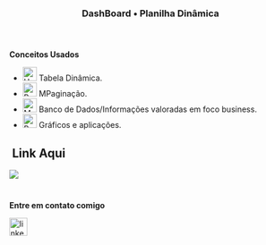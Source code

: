 <div align="center">
</div>

<h3 align="center">
  DashBoard • Planilha Dinâmica 
</h3>

<div align='center'>

<div align="center">  
  
  
</div>

</div>

<img src="./.github/assets/lineBar.png" width="100%" height="8px"/>

<div><br />

<p><strong>Conceitos Usados</strong></p>

- <img src="https://raw.githubusercontent.com/Tarikul-Islam-Anik/Animated-Fluent-Emojis/master/Emojis/Hand%20gestures/Hand%20with%20Fingers%20Splayed%20Light%20Skin%20Tone.png" alt="Hand with Fingers Splayed Light Skin Tone" width="25" height="25" /> Tabela Dinâmica. <br />
- <img src="https://raw.githubusercontent.com/Tarikul-Islam-Anik/Animated-Fluent-Emojis/master/Emojis/Hand%20gestures/Brain.png" alt="Brain" width="25" height="25" /> MPaginação.<br />
- <img src="https://raw.githubusercontent.com/Tarikul-Islam-Anik/Animated-Fluent-Emojis/master/Emojis/People%20with%20professions/Man%20Technologist%20Light%20Skin%20Tone.png" alt="Man Technologist Light Skin Tone" width="25" height="25" /> Banco de Dados/Informações valoradas em foco business.<br />
- <img src="https://raw.githubusercontent.com/Tarikul-Islam-Anik/Animated-Fluent-Emojis/master/Emojis/People%20with%20professions/Boy%20Light%20Skin%20Tone.png" alt="Boy Light Skin Tone" width="25" height="25" /> Gráficos e aplicações.<br />

## &nbsp;Link Aqui

<img src="https://skillicons.dev/icons?i=vscode,html,css,js,cs,angular,ts,nodejs,react,nextjs,tailwind,aws,git,github,postgres&theme=dark" />

#

  <p><strong>Entre em contato comigo</strong></p>

<div align="left">
  <a href="www.linkedin.com/in/danilandgraf" ><img src="https://img.shields.io/static/v1?message=LinkedIn&logo=linkedin&label=&color=0077B5&logoColor=white&labelColor=&style=for-the-badge" height="32" alt="linkedin logo" style="display: inline-block;" /></a>
</div>

#
